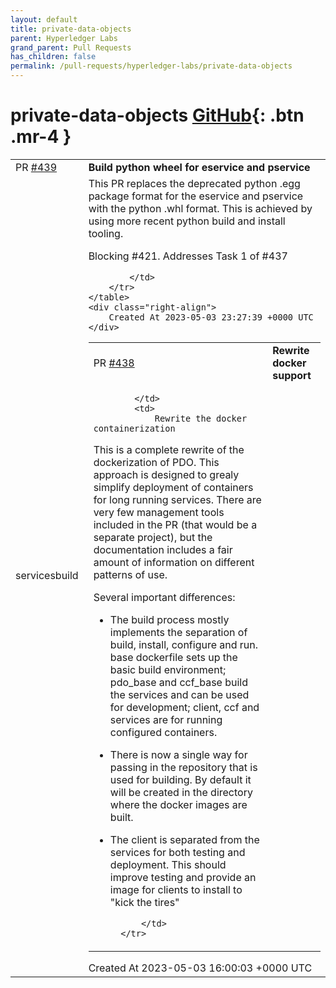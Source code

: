 ```yaml
---
layout: default
title: private-data-objects
parent: Hyperledger Labs
grand_parent: Pull Requests
has_children: false
permalink: /pull-requests/hyperledger-labs/private-data-objects
---
```


# private-data-objects <span class="fs-3 right-align">[GitHub](https://github.com/hyperledger-labs/private-data-objects){: .btn .mr-4 }</span>


<div>
    <table>
        <tr>
            <td>
                PR <a href="https://github.com/hyperledger-labs/private-data-objects/pull/439" class=".btn">#439</a>
            </td>
            <td>
                <b>
                    Build python wheel for eservice and pservice
                </b>
            </td>
        </tr>
        <tr>
            <td>
                <span class="chip">services</span><span class="chip">build</span>
            </td>
            <td>
                This PR replaces the deprecated python .egg package format for the eservice and pservice with the python .whl format. This is achieved by using more recent python build and install tooling.

Blocking #421. Addresses Task 1 of #437 

            </td>
        </tr>
    </table>
    <div class="right-align">
        Created At 2023-05-03 23:27:39 +0000 UTC
    </div>
</div>

<div>
    <table>
        <tr>
            <td>
                PR <a href="https://github.com/hyperledger-labs/private-data-objects/pull/438" class=".btn">#438</a>
            </td>
            <td>
                <b>
                    Rewrite docker support
                </b>
            </td>
        </tr>
        <tr>
            <td>
                
            </td>
            <td>
                Rewrite the docker containerization
    
This is a complete rewrite of the dockerization of PDO. This
approach is designed to grealy simplify deployment of containers
for long running services. There are very few management tools
included in the PR (that would be a separate project), but the
documentation includes a fair amount of information on different
patterns of use.
    
Several important differences:
  
* The build process mostly implements the separation of build,
install, configure and run. base dockerfile sets up the basic
build environment; pdo_base and ccf_base build the services and
can be used for development; client, ccf and services are for
running configured containers.

* There is now a single way for passing in the repository that
is used for building. By default it will be created in the directory
where the docker images are built.

* The client is separated from the services for both testing and
deployment. This should improve testing and provide an image for
clients to install to "kick the tires"

            </td>
        </tr>
    </table>
    <div class="right-align">
        Created At 2023-05-03 16:00:03 +0000 UTC
    </div>
</div>

